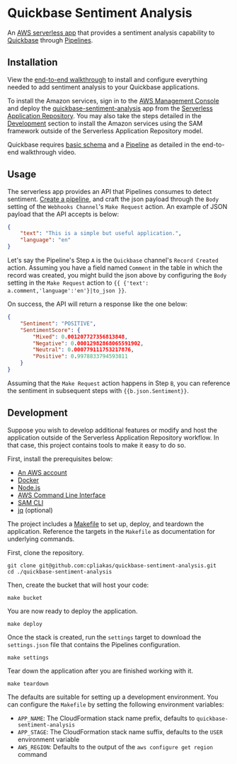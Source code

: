 # Quickbase Sentiment Analysis

An [AWS serverless app](https://docs.aws.amazon.com/serverless-application-model/latest/developerguide/what-is-sam.html) that provides a sentiment analysis capability to [Quickbase](https://www.quickbase.com/) through [Pipelines](https://help.quickbase.com/pipelines/about_quick_base_pipelines.html).

## Installation

View the [end-to-end walkthrough](https://www.youtube.com/watch?v=2QH7PNAFGTY) to install and configure everything needed to add sentiment analysis to your Quickbase applications.

To install the Amazon services, sign in to the [AWS Management Console](https://aws.amazon.com/) and deploy the [quickbase-sentiment-analysis](https://us-east-2.console.aws.amazon.com/lambda/home?region=us-east-2#/create/app?applicationId=arn:aws:serverlessrepo:us-east-2:791865881004:applications/quickbase-sentiment-analysis) app from the [Serverless Application Repository](https://aws.amazon.com/serverless/serverlessrepo/). You may also take the steps detailed in the [Development](#development) section to install the Amazon services using the SAM framework outside of the Serverless Application Repository model.

Quickbase requires [basic schema](https://help.quickbase.com/user-assistance/adding_child_databases.html) and a [Pipeline](https://help.quickbase.com/pipelines/creating_pipelines.html) as detailed in the end-to-end walkthrough video.

## Usage

The serverless app provides an API that Pipelines consumes to detect sentiment. [Create a pipeline](https://help.quickbase.com/pipelines/creating_pipelines.html), and craft the json payload through the `Body` setting of the `Webhooks Channel`'s `Make Request` action. An example of JSON payload that the API accepts is below:

```json
{
    "text": "This is a simple but useful application.",
    "language": "en"
}
```

Let's say the Pipeline's Step `A` is the `Quickbase` channel's `Record Created` action. Assuming you have a field named `Comment` in the table in which the record was created, you might build the json above by configuring the `Body` setting in the `Make Request` action to `{{ {'text': a.comment,'language':'en'}|to_json }}`.

On success, the API will return a response like the one below:

```json
{
    "Sentiment": "POSITIVE",
    "SentimentScore": {
        "Mixed": 0.001207727356813848,
        "Negative": 0.00012982868065591902,
        "Neutral": 0.000779111753217876,
        "Positive": 0.9978833794593811
    }
}
```

Assuming that the `Make Request` action happens in Step `B`, you can reference the sentiment in subsequent steps with `{{b.json.Sentiment}}`.

## Development

Suppose you wish to develop additional features or modify and host the application outside of the Serverless Application Repository workflow. In that case, this project contains tools to make it easy to do so.

First, install the prerequisites below:

* [An AWS account](https://aws.amazon.com/)
* [Docker](https://docs.docker.com/install)
* [Node.js](https://nodejs.org/en/download/)
* [AWS Command Line Interface](https://docs.aws.amazon.com/cli/latest/userguide/installing.html)
* [SAM CLI](https://aws.amazon.com/serverless/sam/)
* [jq](https://stedolan.github.io/jq/) (optional)

The project includes a [Makefile](Makefile) to set up, deploy, and teardown the application. Reference the targets in the `Makefile` as documentation for underlying commands.

First, clone the repository.

```
git clone git@github.com:cpliakas/quickbase-sentiment-analysis.git
cd ./quickbase-sentiment-analysis
```

Then, create the bucket that will host your code:

```
make bucket
```

You are now ready to deploy the application.

```
make deploy
```

Once the stack is created, run the `settings` target to download the `settings.json` file that contains the Pipelines configuration.

```
make settings
```

Tear down the application after you are finished working with it.

```
make teardown
```

The defaults are suitable for setting up a development environment. You can configure the `Makefile` by setting the following environment variables:

* `APP_NAME`: The CloudFormation stack name prefix, defaults to `quickbase-sentiment-analysis`
* `APP_STAGE`: The CloudFormation stack name suffix, defaults to the `USER` environment variable
* `AWS_REGION`: Defaults to the output of the `aws configure get region` command

